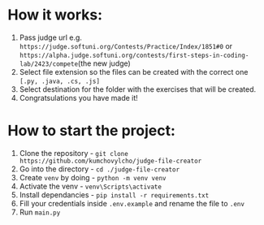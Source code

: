 # How it works:

1. Pass judge url e.g. `https://judge.softuni.org/Contests/Practice/Index/1851#0` or `https://alpha.judge.softuni.org/contests/first-steps-in-coding-lab/2423/compete`(the new judge)
2. Select file extension so the files can be created with the correct one `[.py, .java, .cs, .js]`
3. Select destination for the folder with the exercises that will be created.
4. Congratsulations you have made it!

# How to start the project:

1. Clone the repository - `git clone https://github.com/kumchovylcho/judge-file-creator`
2. Go into the directory - `cd ./judge-file-creator`
3. Create `venv` by doing - `python -m venv venv`
4. Activate the venv - `venv\Scripts\activate`
5. Install dependancies - `pip install -r requirements.txt`
6. Fill your credentials inside `.env.example` and rename the file to `.env`
7. Run `main.py`
